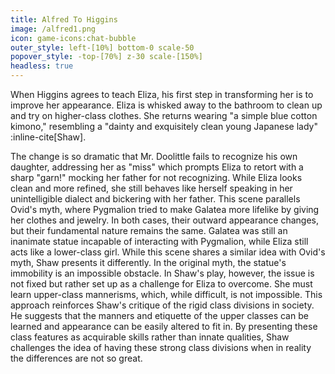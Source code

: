 ```yaml
---
title: Alfred To Higgins
image: /alfred1.png
icon: game-icons:chat-bubble
outer_style: left-[10%] bottom-0 scale-50
popover_style: -top-[70%] z-30 scale-[150%]
headless: true
---
```

When Higgins agrees to teach Eliza, his first step in transforming her is to improve her appearance. Eliza is whisked away to the bathroom to clean up and try on higher-class clothes. She returns wearing "a simple blue cotton kimono," resembling a "dainty and exquisitely clean young Japanese lady" :inline-cite[Shaw]. 
<!--more-->
The change is so dramatic that Mr. Doolittle fails to recognize his own daughter, addressing her as "miss" which prompts Eliza to retort with a sharp "garn!" mocking her father for not recognizing. While Eliza looks clean and more refined, she still behaves like herself speaking in her unintelligible dialect and bickering with her father. This scene parallels Ovid's myth, where Pygmalion tried to make Galatea more lifelike by giving her clothes and jewelry. In both cases, their outward appearance changes, but their fundamental nature remains the same. Galatea was still an inanimate statue incapable of interacting with Pygmalion, while Eliza still acts like a lower-class girl. While this scene shares a similar idea with Ovid's myth, Shaw presents it differently. In the original myth, the statue's immobility is an impossible obstacle. In Shaw's play, however, the issue is not fixed but rather set up as a challenge for Eliza to overcome. She must learn upper-class mannerisms, which, while difficult, is not impossible. This approach reinforces Shaw's critique of the rigid class divisions in society. He suggests that the manners and etiquette of the upper classes can be learned and appearance can be easily altered to fit in. By presenting these class features as acquirable skills rather than innate qualities, Shaw challenges the idea of having these strong class divisions when in reality the differences are not so great.
